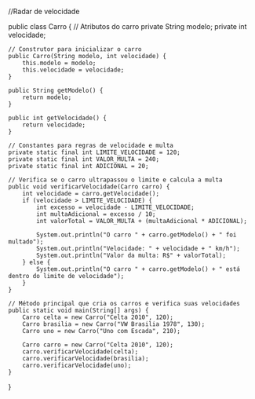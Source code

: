 //Radar de velocidade


public class Carro {
    // Atributos do carro
    private String modelo;
    private int velocidade;
    
    // Construtor para inicializar o carro
    public Carro(String modelo, int velocidade) {
        this.modelo = modelo;
        this.velocidade = velocidade;
    }
    
    public String getModelo() {
        return modelo;
    }
    
    public int getVelocidade() {
        return velocidade;
    }
    
    // Constantes para regras de velocidade e multa
    private static final int LIMITE_VELOCIDADE = 120;
    private static final int VALOR_MULTA = 240;
    private static final int ADICIONAL = 20;
    
    // Verifica se o carro ultrapassou o limite e calcula a multa
    public void verificarVelocidade(Carro carro) {
        int velocidade = carro.getVelocidade();
        if (velocidade > LIMITE_VELOCIDADE) {
            int excesso = velocidade - LIMITE_VELOCIDADE;
            int multaAdicional = excesso / 10;
            int valorTotal = VALOR_MULTA + (multaAdicional * ADICIONAL);
            
            System.out.println("O carro " + carro.getModelo() + " foi multado");
            System.out.println("Velocidade: " + velocidade + " km/h");
            System.out.println("Valor da multa: R$" + valorTotal);
        } else {
            System.out.println("O carro " + carro.getModelo() + " está dentro do limite de velocidade");
        }
    }
    
    // Método principal que cria os carros e verifica suas velocidades
    public static void main(String[] args) {
        Carro celta = new Carro("Celta 2010", 120);
        Carro brasilia = new Carro("VW Brasilia 1978", 130);
        Carro uno = new Carro("Uno com Escada", 210);
    
        Carro carro = new Carro("Celta 2010", 120);
        carro.verificarVelocidade(celta);
        carro.verificarVelocidade(brasilia);
        carro.verificarVelocidade(uno);
    }
}
